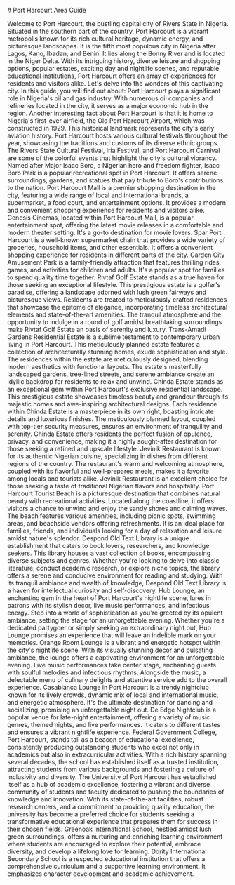 \# Port Harcourt Area Guide

Welcome to Port Harcourt, the bustling capital city of Rivers State in Nigeria. Situated in the southern part of the country, Port Harcourt is a vibrant metropolis known for its rich cultural heritage, dynamic energy, and picturesque landscapes. It is the fifth most populous city in Nigeria after Lagos, Kano, Ibadan, and Benin. It lies along the Bonny River and is located in the Niger Delta. With its intriguing history, diverse leisure and shopping options, popular estates, exciting day and nightlife scenes, and reputable educational institutions, Port Harcourt offers an array of experiences for residents and visitors alike. Let's delve into the wonders of this captivating city. In this guide, you will find out about: Port Harcourt plays a significant role in Nigeria's oil and gas industry. With numerous oil companies and refineries located in the city, it serves as a major economic hub in the region. Another interesting fact about Port Harcourt is that it is home to Nigeria's first\-ever airfield, the Old Port Harcourt Airport, which was constructed in 1929\. This historical landmark represents the city's early aviation history. Port Harcourt hosts various cultural festivals throughout the year, showcasing the traditions and customs of its diverse ethnic groups. The Rivers State Cultural Festival, Iria Festival, and Port Harcourt Carnival are some of the colorful events that highlight the city's cultural vibrancy. Named after Major Isaac Boro, a Nigerian hero and freedom fighter, Isaac Boro Park is a popular recreational spot in Port Harcourt. It offers serene surroundings, gardens, and statues that pay tribute to Boro's contributions to the nation. Port Harcourt Mall is a premier shopping destination in the city, featuring a wide range of local and international brands, a supermarket, a food court, and entertainment options. It provides a modern and convenient shopping experience for residents and visitors alike. Genesis Cinemas, located within Port Harcourt Mall, is a popular entertainment spot, offering the latest movie releases in a comfortable and modern theater setting. It's a go\-to destination for movie lovers. Spar Port Harcourt is a well\-known supermarket chain that provides a wide variety of groceries, household items, and other essentials. It offers a convenient shopping experience for residents in different parts of the city. Garden City Amusement Park is a family\-friendly attraction that features thrilling rides, games, and activities for children and adults. It's a popular spot for families to spend quality time together. Rivtaf Golf Estate stands as a true haven for those seeking an exceptional lifestyle. This prestigious estate is a golfer's paradise, offering a landscape adorned with lush green fairways and picturesque views. Residents are treated to meticulously crafted residences that showcase the epitome of elegance, incorporating timeless architectural elements and state\-of\-the\-art amenities. The tranquil atmosphere and the opportunity to indulge in a round of golf amidst breathtaking surroundings make Rivtaf Golf Estate an oasis of serenity and luxury. Trans\-Amadi Gardens Residential Estate is a sublime testament to contemporary urban living in Port Harcourt. This meticulously planned estate features a collection of architecturally stunning homes, exude sophistication and style. The residences within the estate are meticulously designed, blending modern aesthetics with functional layouts. The estate's masterfully landscaped gardens, tree\-lined streets, and serene ambiance create an idyllic backdrop for residents to relax and unwind. Chinda Estate stands as an exceptional gem within Port Harcourt's exclusive residential landscape. This prestigious estate showcases timeless beauty and grandeur through its majestic homes and awe\-inspiring architectural designs. Each residence within Chinda Estate is a masterpiece in its own right, boasting intricate details and luxurious finishes. The meticulously planned layout, coupled with top\-tier security measures, ensures an environment of tranquility and serenity. Chinda Estate offers residents the perfect fusion of opulence, privacy, and convenience, making it a highly sought\-after destination for those seeking a refined and upscale lifestyle. Jevinik Restaurant is known for its authentic Nigerian cuisine, specializing in dishes from different regions of the country. The restaurant's warm and welcoming atmosphere, coupled with its flavorful and well\-prepared meals, makes it a favorite among locals and tourists alike. Jevinik Restaurant is an excellent choice for those seeking a taste of traditional Nigerian flavors and hospitality. Port Harcourt Tourist Beach is a picturesque destination that combines natural beauty with recreational activities. Located along the coastline, it offers visitors a chance to unwind and enjoy the sandy shores and calming waves. The beach features various amenities, including picnic spots, swimming areas, and beachside vendors offering refreshments. It is an ideal place for families, friends, and individuals looking for a day of relaxation and leisure amidst nature's splendor. Despond Old Text Library is a unique establishment that caters to book lovers, researchers, and knowledge seekers. This library houses a vast collection of books, encompassing diverse subjects and genres. Whether you're looking to delve into classic literature, conduct academic research, or explore niche topics, the library offers a serene and conducive environment for reading and studying. With its tranquil ambiance and wealth of knowledge, Despond Old Text Library is a haven for intellectual curiosity and self\-discovery. Hub Lounge, an enchanting gem in the heart of Port Harcourt's nightlife scene, lures in patrons with its stylish decor, live music performances, and infectious energy. Step into a world of sophistication as you're greeted by its opulent ambiance, setting the stage for an unforgettable evening. Whether you're a dedicated partygoer or simply seeking an extraordinary night out, Hub Lounge promises an experience that will leave an indelible mark on your memories. Orange Room Lounge is a vibrant and energetic hotspot within the city's nightlife scene. With its visually stunning decor and pulsating ambiance, the lounge offers a captivating environment for an unforgettable evening. Live music performances take center stage, enchanting guests with soulful melodies and infectious rhythms. Alongside the music, a delectable menu of culinary delights and attentive service add to the overall experience. Casablanca Lounge in Port Harcourt is a trendy nightclub known for its lively crowds, dynamic mix of local and international music, and energetic atmosphere. It's the ultimate destination for dancing and socializing, promising an unforgettable night out. De Edge Nightclub is a popular venue for late\-night entertainment, offering a variety of music genres, themed nights, and live performances. It caters to different tastes and ensures a vibrant nightlife experience. Federal Government College, Port Harcourt, stands tall as a beacon of educational excellence, consistently producing outstanding students who excel not only in academics but also in extracurricular activities. With a rich history spanning several decades, the school has established itself as a trusted institution, attracting students from various backgrounds and fostering a culture of inclusivity and diversity. The University of Port Harcourt has established itself as a hub of academic excellence, fostering a vibrant and diverse community of students and faculty dedicated to pushing the boundaries of knowledge and innovation. With its state\-of\-the\-art facilities, robust research centers, and a commitment to providing quality education, the university has become a preferred choice for students seeking a transformative educational experience that prepares them for success in their chosen fields. Greenoak International School, nestled amidst lush green surroundings, offers a nurturing and enriching learning environment where students are encouraged to explore their potential, embrace diversity, and develop a lifelong love for learning. Dority International Secondary School is a respected educational institution that offers a comprehensive curriculum and a supportive learning environment. It emphasizes character development and academic achievement.